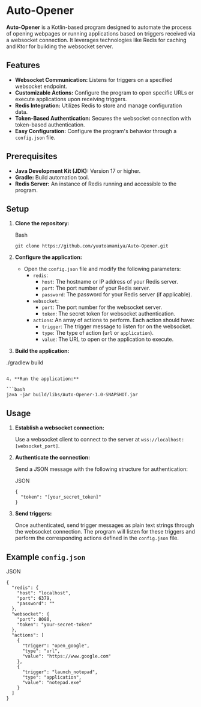 
# Auto-Opener

**Auto-Opener** is a Kotlin-based program designed to automate the process of opening webpages or running applications based on triggers received via a websocket connection. It leverages technologies like Redis for caching and Ktor for building the websocket server.

## Features

-   **Websocket Communication:** Listens for triggers on a specified websocket endpoint.
-   **Customizable Actions:** Configure the program to open specific URLs or execute applications upon receiving triggers.
-   **Redis Integration:** Utilizes Redis to store and manage configuration data.
-   **Token-Based Authentication:** Secures the websocket connection with token-based authentication.
-   **Easy Configuration:** Configure the program's behavior through a `config.json` file.

## Prerequisites

-   **Java Development Kit (JDK):** Version 17 or higher.
-   **Gradle:** Build automation tool.
-   **Redis Server:** An instance of Redis running and accessible to the program.

## Setup

1.  **Clone the repository:**
    
    Bash
    
    ```
    git clone https://github.com/yuutoamamiya/Auto-Opener.git
    
    ```
    
2.  **Configure the application:**
    
    -   Open the `config.json` file and modify the following parameters:
        -   `redis`:
            -   `host`: The hostname or IP address of your Redis server.
            -   `port`: The port number of your Redis server.
            -   `password`: The password for your Redis server (if applicable).
        -   `websocket`:
            -   `port`: The port number for the websocket server.
            -   `token`: The secret token for websocket authentication.
        -   `actions`: An array of actions to perform. Each action should have:
            -   `trigger`: The trigger message to listen for on the websocket.
            -   `type`: The type of action (`url` or `application`).
            -   `value`: The URL to open or the application to execute.
3.  **Build the application:**
    

./gradlew build

```

4. **Run the application:**

```bash
java -jar build/libs/Auto-Opener-1.0-SNAPSHOT.jar

```

## Usage

1.  **Establish a websocket connection:**
    
    Use a websocket client to connect to the server at `wss://localhost:[websocket_port]`.
    
2.  **Authenticate the connection:**
    
    Send a JSON message with the following structure for authentication:
    
    JSON
    
    ```
    {
      "token": "[your_secret_token]"
    }
    
    ```
    
3.  **Send triggers:**
    
    Once authenticated, send trigger messages as plain text strings through the websocket connection. The program will listen for these triggers and perform the corresponding actions defined in the `config.json` file.
    

## Example `config.json`

JSON

```
{
  "redis": {
    "host": "localhost",
    "port": 6379,
    "password": ""
  },
  "websocket": {
    "port": 8080,
    "token": "your-secret-token"
  },
  "actions": [
    {
      "trigger": "open_google",
      "type": "url",
      "value": "https://www.google.com"
    },
    {
      "trigger": "launch_notepad",
      "type": "application",
      "value": "notepad.exe"
    }
  ]
}

```

